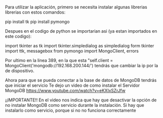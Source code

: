 Para utilizar la aplicación, primero se necesita instalar algunas librerias librerias con estos comandos:

pip install tk
pip install pymongo

Despues en el codigo de python se importarian asi (ya estan importados en este codigo):

import tkinter as tk
import tkinter.simpledialog as simpledialog
form tkinter import ttk, messagebox
from pymongo import MongoClient, errors

Por ultimo en la linea 389, en la que esta "self.client = MongoClient('mongodb://192.168.200.144/')
tendrás que cambiar la ip por la de dispositivo.

Ahora para que se pueda conectar a la base de datos de MongoDB tendrás que iniciar el servicio
Te dejo un video de como instalar el Servidor MongoDB
https://www.youtube.com/watch?v=eKXIxSZrJfw

¡¡IMPORTANTE!!
En el video nos indica que hay que desactivar la opción de no instalar MongoDB como servicio durante la instalación. Si hay que instalarlo como servicio, porque si no no funciona correctamente



